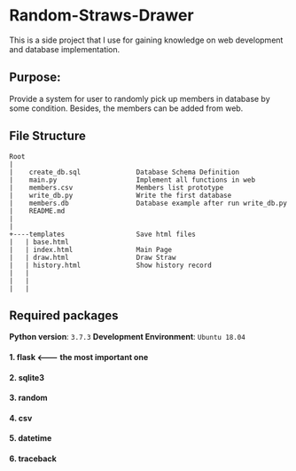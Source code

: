# Random-Straws-Drawer
This is a side project that I use for gaining knowledge on web development and database implementation.

## Purpose:

Provide a system for user to randomly pick up members in database by some condition. Besides, the members can be added from web. 

## File Structure
```
Root
|
|    create_db.sql              Database Schema Definition
|    main.py                    Implement all functions in web
|    members.csv                Members list prototype
|    write_db.py                Write the first database
|    members.db                 Database example after run write_db.py
|    README.md
|
|
+----templates                  Save html files
|   | base.html
|   | index.html                Main Page                 
|   | draw.html                 Draw Straw
|   | history.html              Show history record        
|   |
|   |                        
|   |
```

## Required packages
**Python version**: `3.7.3`
**Development Environment**: `Ubuntu 18.04`

#### 1. flask   <--- the most important one
#### 2. sqlite3
#### 3. random
#### 4. csv
#### 5. datetime 
#### 6. traceback
